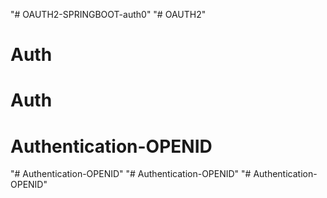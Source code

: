 "# OAUTH2-SPRINGBOOT-auth0" 
"# OAUTH2" 
# Auth
# Auth
# Authentication-OPENID
"# Authentication-OPENID" 
"# Authentication-OPENID" 
"# Authentication-OPENID" 
